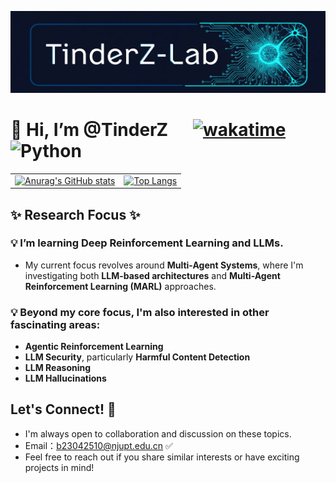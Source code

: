 <p align="center">
  <img src="https://raw.githubusercontent.com/TinderZ/TinderZ/main/TinderZ_Lab-Logo.png" alt="TINDERZ-Lab Logo" width="950"/>
</p>


# 👋 Hi, I’m @TinderZ   &nbsp;&nbsp;&nbsp;&nbsp; [![wakatime](https://wakatime.com/badge/user/157376b4-4aa6-4064-8bf2-03a6436eb74b.svg)](https://wakatime.com/@157376b4-4aa6-4064-8bf2-03a6436eb74b)&nbsp;![Python](https://img.shields.io/badge/Python-Cursor/Trae-7B68EE.svg?logo=python&logoColor=white)

<div align="center">
  <table>
    <tr>
      <td>
        <a href="https://github.com/anuraghazra/github-readme-stats">
          <img src="https://github-readme-stats-seven-dun-41.vercel.app/api?username=TinderZ&show_icons=true&count_private=true&theme=tokyonight&rank_icon=github&hide=contribs" alt="Anurag's GitHub stats"/>
        </a>
      </td>
      <td>
        <a href="https://github.com/anuraghazra/github-readme-stats">
          <img src="https://github-readme-stats-seven-dun-41.vercel.app/api/top-langs/?username=TinderZ&size_weight=0.2&count_weight=0.8&theme=tokyonight&layout=compact" alt="Top Langs"/>
        </a>
      </td>
    </tr>
  </table>
</div>

## ✨ Research Focus ✨  
### :bulb: I’m learning Deep Reinforcement Learning and LLMs. 
- My current focus revolves around **Multi-Agent Systems**, where I'm investigating both **LLM-based architectures** and **Multi-Agent Reinforcement Learning (MARL)** approaches.

### :bulb: Beyond my core focus, I'm also interested in other fascinating areas:
- **Agentic Reinforcement Learning**
- **LLM Security**, particularly **Harmful Content Detection**
- **LLM Reasoning**
- **LLM Hallucinations**

## Let's Connect! :eyes:
- I'm always open to collaboration and discussion on these topics.
- Email：b23042510@njupt.edu.cn :white_check_mark:
- Feel free to reach out if you share similar interests or have exciting projects in mind!
